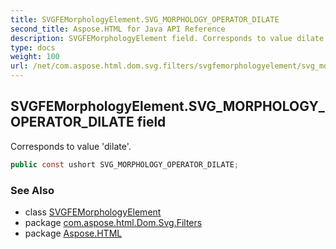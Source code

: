 ```yaml
---
title: SVGFEMorphologyElement.SVG_MORPHOLOGY_OPERATOR_DILATE
second_title: Aspose.HTML for Java API Reference
description: SVGFEMorphologyElement field. Corresponds to value dilate
type: docs
weight: 100
url: /net/com.aspose.html.dom.svg.filters/svgfemorphologyelement/svg_morphology_operator_dilate/
---
```

## SVGFEMorphologyElement.SVG_MORPHOLOGY_OPERATOR_DILATE field

Corresponds to value 'dilate'.

```java
public const ushort SVG_MORPHOLOGY_OPERATOR_DILATE;
```

### See Also

* class [SVGFEMorphologyElement](../)
* package [com.aspose.html.Dom.Svg.Filters](../../svgfemorphologyelement/)
* package [Aspose.HTML](../../../)
